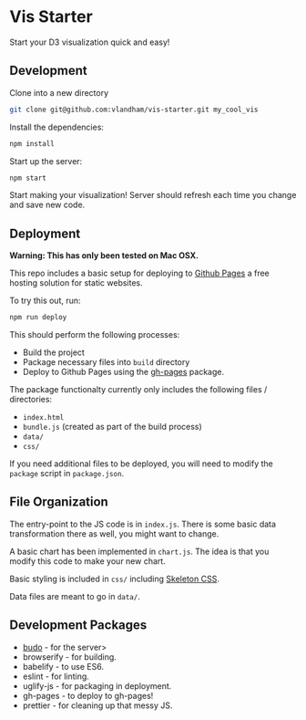 # Vis Starter

Start your D3 visualization quick and easy!

## Development

Clone into a new directory

```bash
git clone git@github.com:vlandham/vis-starter.git my_cool_vis
```

Install the dependencies:

```bash
npm install
```

Start up the server:

```bash
npm start
```

Start making your visualization! Server should refresh each time you change and save new code.

## Deployment

**Warning: This has only been tested on Mac OSX.**

This repo includes a basic setup for deploying to [Github Pages](https://pages.github.com/) a free hosting solution for static websites.

To try this out, run:

```bash
npm run deploy
```

This should perform the following processes:

- Build the project
- Package necessary files into `build` directory
- Deploy to Github Pages using the [gh-pages](https://www.npmjs.com/package/gh-pages) package.

The package functionalty currently only includes the following files / directories:

- `index.html`
- `bundle.js` (created as part of the build process)
- `data/`
- `css/`

If you need additional files to be deployed, you will need to modify the `package` script in `package.json`.

## File Organization

The entry-point to the JS code is in `index.js`.
There is some basic data transformation there as well, you might want to change.

A basic chart has been implemented in `chart.js`.
The idea is that you modify this code to make your new chart.

Basic styling is included in `css/` including [Skeleton CSS](http://getskeleton.com/).

Data files are meant to go in `data/`.

## Development Packages

- [budo](https://github.com/mattdesl/budo) - for the server>
- browserify - for building.
- babelify - to use ES6.
- eslint - for linting.
- uglify-js - for packaging in deployment.
- gh-pages - to deploy to gh-pages!
- prettier - for cleaning up that messy JS.
